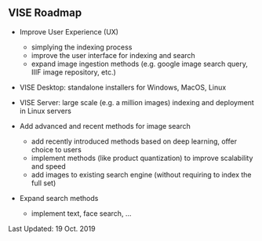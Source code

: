 ## VISE Roadmap

* Improve User Experience (UX)
  - simplying the indexing process
  - improve the user interface for indexing and search
  - expand image ingestion methods  (e.g. google image search query, IIIF image repository, etc.)

* VISE Desktop: standalone installers for Windows, MacOS, Linux

* VISE Server: large scale (e.g. a million images) indexing and deployment in Linux servers

* Add advanced and recent methods for image search
  - add recently introduced methods based on deep learning, offer choice to users
  - implement methods (like product quantization) to improve scalability and speed
  - add images to existing search engine (without requiring to index the full set)

* Expand search methods
  - implement text, face search, ...

Last Updated: 19 Oct. 2019